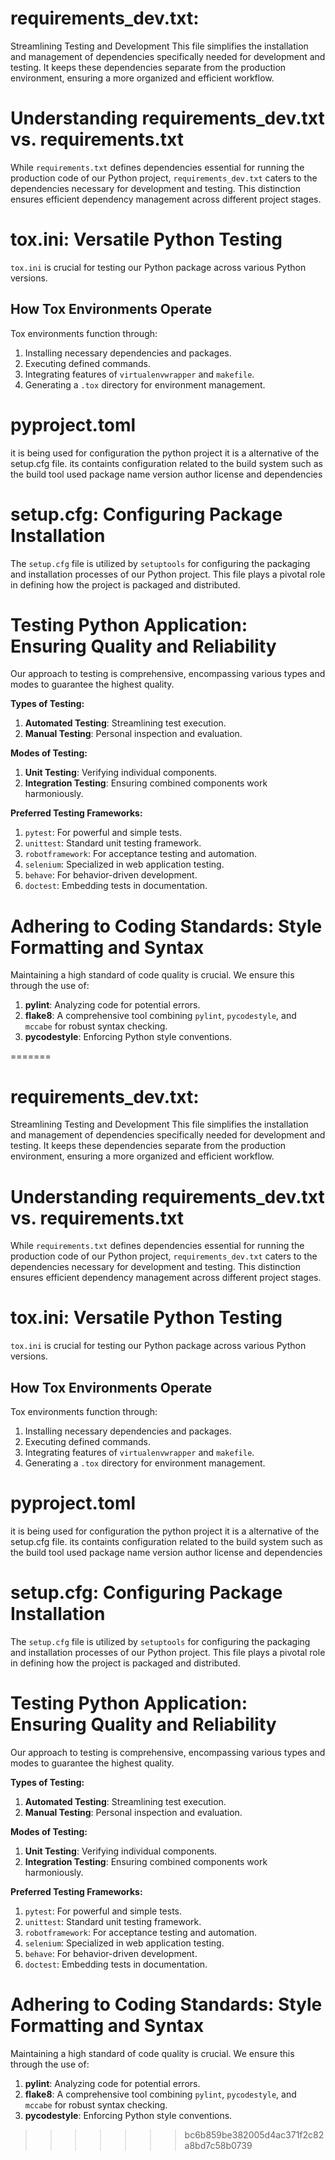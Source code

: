 
# requirements_dev.txt: 
Streamlining Testing and Development
This file simplifies the installation and management of dependencies specifically needed for development and testing. It keeps these dependencies separate from the production environment, ensuring a more organized and efficient workflow.

# Understanding requirements_dev.txt vs. requirements.txt

While `requirements.txt` defines dependencies essential for running the production code of our Python project, `requirements_dev.txt` caters to the dependencies necessary for development and testing. This distinction ensures efficient dependency management across different project stages.

# tox.ini: Versatile Python Testing
`tox.ini` is crucial for testing our Python package across various Python versions.

## How Tox Environments Operate
Tox environments function through:
1. Installing necessary dependencies and packages.
2. Executing defined commands.
3. Integrating features of `virtualenvwrapper` and `makefile`.
4. Generating a `.tox` directory for environment management.

# pyproject.toml
it is being used for configuration the python project it is a alternative of the setup.cfg file. its containts configuration related to the build system
such as the build tool used package name version author license and dependencies

# setup.cfg: Configuring Package Installation
The `setup.cfg` file is utilized by `setuptools` for configuring the packaging and installation processes of our Python project. This file plays a pivotal role in defining how the project is packaged and distributed.


# Testing Python Application: Ensuring Quality and Reliability
Our approach to testing is comprehensive, encompassing various types and modes to guarantee the highest quality.

**Types of Testing:**
1. **Automated Testing**: Streamlining test execution.
2. **Manual Testing**: Personal inspection and evaluation.

**Modes of Testing:**
1. **Unit Testing**: Verifying individual components.
2. **Integration Testing**: Ensuring combined components work harmoniously.

**Preferred Testing Frameworks:**
1. `pytest`: For powerful and simple tests.
2. `unittest`: Standard unit testing framework.
3. `robotframework`: For acceptance testing and automation.
4. `selenium`: Specialized in web application testing.
5. `behave`: For behavior-driven development.
6. `doctest`: Embedding tests in documentation.


# Adhering to Coding Standards: Style Formatting and Syntax

Maintaining a high standard of code quality is crucial. We ensure this through the use of:

1. **pylint**: Analyzing code for potential errors.
2. **flake8**: A comprehensive tool combining `pylint`, `pycodestyle`, and `mccabe` for robust syntax checking.
3. **pycodestyle**: Enforcing Python style conventions.















=======
# requirements_dev.txt: 
Streamlining Testing and Development
This file simplifies the installation and management of dependencies specifically needed for development and testing. It keeps these dependencies separate from the production environment, ensuring a more organized and efficient workflow.

# Understanding requirements_dev.txt vs. requirements.txt

While `requirements.txt` defines dependencies essential for running the production code of our Python project, `requirements_dev.txt` caters to the dependencies necessary for development and testing. This distinction ensures efficient dependency management across different project stages.

# tox.ini: Versatile Python Testing
`tox.ini` is crucial for testing our Python package across various Python versions.

## How Tox Environments Operate
Tox environments function through:
1. Installing necessary dependencies and packages.
2. Executing defined commands.
3. Integrating features of `virtualenvwrapper` and `makefile`.
4. Generating a `.tox` directory for environment management.

# pyproject.toml
it is being used for configuration the python project it is a alternative of the setup.cfg file. its containts configuration related to the build system
such as the build tool used package name version author license and dependencies

# setup.cfg: Configuring Package Installation
The `setup.cfg` file is utilized by `setuptools` for configuring the packaging and installation processes of our Python project. This file plays a pivotal role in defining how the project is packaged and distributed.


# Testing Python Application: Ensuring Quality and Reliability
Our approach to testing is comprehensive, encompassing various types and modes to guarantee the highest quality.

**Types of Testing:**
1. **Automated Testing**: Streamlining test execution.
2. **Manual Testing**: Personal inspection and evaluation.

**Modes of Testing:**
1. **Unit Testing**: Verifying individual components.
2. **Integration Testing**: Ensuring combined components work harmoniously.

**Preferred Testing Frameworks:**
1. `pytest`: For powerful and simple tests.
2. `unittest`: Standard unit testing framework.
3. `robotframework`: For acceptance testing and automation.
4. `selenium`: Specialized in web application testing.
5. `behave`: For behavior-driven development.
6. `doctest`: Embedding tests in documentation.


# Adhering to Coding Standards: Style Formatting and Syntax

Maintaining a high standard of code quality is crucial. We ensure this through the use of:

1. **pylint**: Analyzing code for potential errors.
2. **flake8**: A comprehensive tool combining `pylint`, `pycodestyle`, and `mccabe` for robust syntax checking.
3. **pycodestyle**: Enforcing Python style conventions.















>>>>>>> bc6b859be382005d4ac371f2c82a8bd7c58b0739
